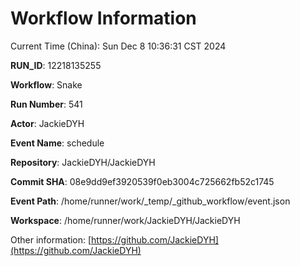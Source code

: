 # Workflow Information

Current Time (China): Sun Dec  8 10:36:31 CST 2024  

**RUN_ID**: 12218135255  

**Workflow**: Snake  

**Run Number**: 541  

**Actor**: JackieDYH  

**Event Name**: schedule  

**Repository**: JackieDYH/JackieDYH  

**Commit SHA**: 08e9dd9ef3920539f0eb3004c725662fb52c1745  

**Event Path**: /home/runner/work/_temp/_github_workflow/event.json  

**Workspace**: /home/runner/work/JackieDYH/JackieDYH  

Other information: [https://github.com/JackieDYH](https://github.com/JackieDYH)
